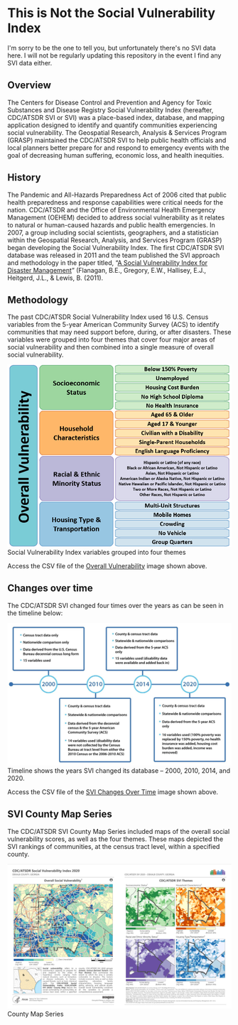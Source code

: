 # This is Not the Social Vulnerability Index

I'm sorry to be the one to tell you, but unfortunately there's no SVI data here. I will not be regularly updating this repository in the event I find any SVI data either.

## Overview

The Centers for Disease Control and Prevention and Agency for Toxic Substances and Disease Registry Social Vulnerability Index (hereafter, CDC/ATSDR SVI or SVI) was a place-based index, database, and mapping application designed to identify and quantify communities experiencing social vulnerability. The Geospatial Research, Analysis & Services Program (GRASP) maintained the CDC/ATSDR SVI to help public health officials and local planners better prepare for and respond to emergency events with the goal of decreasing human suffering, economic loss, and health inequities.

## History

The Pandemic and All-Hazards Preparedness Act of 2006 cited that public health preparedness and response capabilities were critical needs for the nation. CDC/ATSDR and the Office of Environmental Health Emergency Management (OEHEM) decided to address social vulnerability as it relates to natural or human-caused hazards and public health emergencies. In 2007, a group including social scientists, geographers, and a statistician within the Geospatial Research, Analysis, and Services Program (GRASP) began developing the Social Vulnerability Index. The first CDC/ATSDR SVI database was released in 2011 and the team published the SVI approach and methodology in the paper titled, “[A Social Vulnerability Index for Disaster Management](docs/Flanagan_2011_SVIforDisasterManagement-508.pdf)” (Flanagan, B.E., Gregory, E.W., Hallisey, E.J., Heitgerd, J.L., & Lewis, B. (2011).

## Methodology

The past CDC/ATSDR Social Vulnerability Index used 16 U.S. Census variables from the 5-year American Community Survey (ACS) to identify communities that may need support before, during, or after disasters. These variables were grouped into four themes that cover four major areas of social vulnerability and then combined into a single measure of overall social vulnerability.

![SVI Overall, Theme, Indicator Image](img\SVI-Overall-Theme-Indicator-Image.png)
Social Vulnerability Index variables grouped into four themes

Access the CSV file of the [Overall Vulnerability](Overall-Vulnerability-Table.csv) image shown above.

## Changes over time

The CDC/ATSDR SVI changed four times over the years as can be seen in the timeline below:

![CDC/ATSDR SVI Changes Over Time](img\SVI_Timeline-Graphic_V7.jpg)
Timeline shows the years SVI changed its database – 2000, 2010, 2014, and 2020.

Access the CSV file of the [SVI Changes Over Time](Changes-Over-Time-Table.csv) image shown above.

## SVI County Map Series

The CDC/ATSDR SVI County Map Series included maps of the overall social vulnerability scores, as well as the four themes. These maps depicted the SVI rankings of communities, at the census tract level, within a specified county.

![SVI County Map Series](img\County-Map-Series.png)
County Map Series